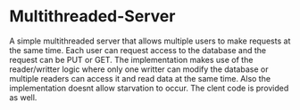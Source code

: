 # Multithreaded-Server

A simple multithreaded server that allows multiple users to make requests at the same time. 
Each user can request access to the database and the request can be PUT or GET.
The implementation makes use of the reader/writter logic where only one writter can
modify the database or multiple readers can access it and read data at the same time.
Also the implementation doesnt allow starvation to occur. The clent code is provided as well.
